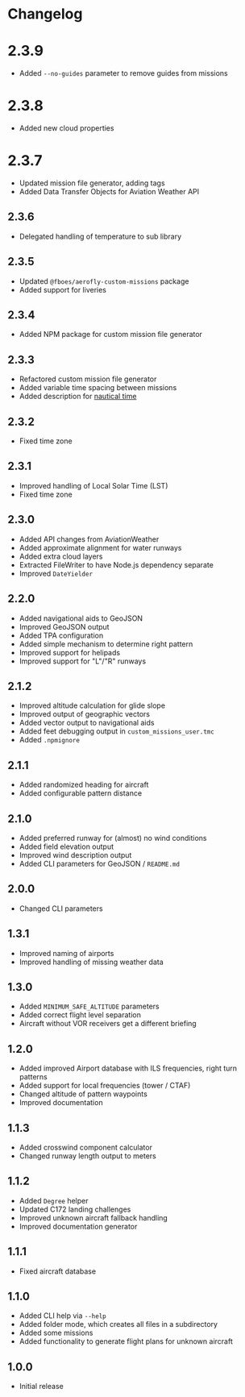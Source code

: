 # Changelog

# 2.3.9

- Added `--no-guides` parameter to remove guides from missions

# 2.3.8

- Added new cloud properties

# 2.3.7

- Updated mission file generator, adding tags
- Added Data Transfer Objects for Aviation Weather API

## 2.3.6

- Delegated handling of temperature to sub library

## 2.3.5

- Updated `@fboes/aerofly-custom-missions` package
- Added support for liveries

## 2.3.4

- Added NPM package for custom mission file generator

## 2.3.3

- Refactored custom mission file generator
- Added variable time spacing between missions
- Added description for [nautical time](https://en.wikipedia.org/wiki/Nautical_time)

## 2.3.2

- Fixed time zone

## 2.3.1

- Improved handling of Local Solar Time (LST)
- Fixed time zone

## 2.3.0

- Added API changes from AviationWeather
- Added approximate alignment for water runways
- Added extra cloud layers
- Extracted FileWriter to have Node.js dependency separate
- Improved `DateYielder`

## 2.2.0

- Added navigational aids to GeoJSON
- Improved GeoJSON output
- Added TPA configuration
- Added simple mechanism to determine right pattern
- Improved support for helipads
- Improved support for "L"/"R" runways

## 2.1.2

- Improved altitude calculation for glide slope
- Improved output of geographic vectors
- Added vector output to navigational aids
- Added feet debugging output in `custom_missions_user.tmc`
- Added `.npmignore`

## 2.1.1

- Added randomized heading for aircraft
- Added configurable pattern distance

## 2.1.0

- Added preferred runway for (almost) no wind conditions
- Added field elevation output
- Improved wind description output
- Added CLI parameters for GeoJSON / `README.md`

## 2.0.0

- Changed CLI parameters

## 1.3.1

- Improved naming of airports
- Improved handling of missing weather data

## 1.3.0

- Added `MINIMUM_SAFE_ALTITUDE` parameters
- Added correct flight level separation
- Aircraft without VOR receivers get a different briefing

## 1.2.0

- Added improved Airport database with ILS frequencies, right turn patterns
- Added support for local frequencies (tower / CTAF)
- Changed altitude of pattern waypoints
- Improved documentation

## 1.1.3

- Added crosswind component calculator
- Changed runway length output to meters

## 1.1.2

- Added `Degree` helper
- Updated C172 landing challenges
- Improved unknown aircraft fallback handling
- Improved documentation generator

## 1.1.1

- Fixed aircraft database

## 1.1.0

- Added CLI help via `--help`
- Added folder mode, which creates all files in a subdirectory
- Added some missions
- Added functionality to generate flight plans for unknown aircraft

## 1.0.0

- Initial release
